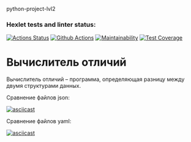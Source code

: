 python-project-lvl2

### Hexlet tests and linter status:
[![Actions Status](https://github.com/Dmitry-Zhiryakov/python-project-lvl2/workflows/hexlet-check/badge.svg)](https://github.com/Dmitry-Zhiryakov/python-project-lvl2/actions)
[![Github Actions](https://github.com/Dmitry-Zhiryakov/python-project-lvl2/actions/workflows/github-actions.yml/badge.svg)](https://github.com/Dmitry-Zhiryakov/python-project-lvl2/actions/workflows/github-actions.yml)
[![Maintainability](https://api.codeclimate.com/v1/badges/37bac00e4bb34750ead6/maintainability)](https://codeclimate.com/github/Dmitry-Zhiryakov/python-project-lvl2/maintainability)
[![Test Coverage](https://api.codeclimate.com/v1/badges/37bac00e4bb34750ead6/test_coverage)](https://codeclimate.com/github/Dmitry-Zhiryakov/python-project-lvl2/test_coverage)

# Вычислитель отличий

Вычислитель отличий – программа, определяющая разницу между двумя структурами данных. 

Сравнение файлов json:

[![asciicast](https://asciinema.org/a/5BAMDoyjpnkxHSLOCNaXq4ydB.svg)](https://asciinema.org/a/5BAMDoyjpnkxHSLOCNaXq4ydB)

Сравнение файлов yaml:

[![asciicast](https://asciinema.org/a/qmPVdbuBm1Lspi0tJlUcPSHeV.svg)](https://asciinema.org/a/qmPVdbuBm1Lspi0tJlUcPSHeV)

